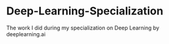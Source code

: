 # Deep-Learning-Specialization
The work I did during my specialization on Deep Learning by deeplearning.ai
